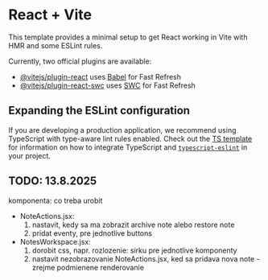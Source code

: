 # React + Vite

This template provides a minimal setup to get React working in Vite with HMR and some ESLint rules.

Currently, two official plugins are available:

- [@vitejs/plugin-react](https://github.com/vitejs/vite-plugin-react/blob/main/packages/plugin-react) uses [Babel](https://babeljs.io/) for Fast Refresh
- [@vitejs/plugin-react-swc](https://github.com/vitejs/vite-plugin-react/blob/main/packages/plugin-react-swc) uses [SWC](https://swc.rs/) for Fast Refresh

## Expanding the ESLint configuration

If you are developing a production application, we recommend using TypeScript with type-aware lint rules enabled. Check out the [TS template](https://github.com/vitejs/vite/tree/main/packages/create-vite/template-react-ts) for information on how to integrate TypeScript and [`typescript-eslint`](https://typescript-eslint.io) in your project.

## TODO: 13.8.2025

komponenta: co treba urobit

- NoteActions.jsx:
  1. nastavit, kedy sa ma zobrazit archive note alebo restore note
  2. pridat eventy, pre jednotlive buttons
- NotesWorkspace.jsx:
  1. dorobit css, napr. rozlozenie: sirku pre jednotlive komponenty
  2. nastavit nezobrazovanie NoteActions.jsx, ked sa pridava nova note - zrejme podmienene renderovanie
